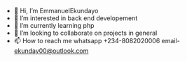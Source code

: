 - 👋 Hi, I’m EmmanuelEkundayo
- 👀 I’m interested in back end developement
- 🌱 I’m currently learning php
- 💞️ I’m looking to collaborate on projects in general
- 📫 How to reach me
   whatsapp
  +234-8082020006
  email- ekunday00@outlook.com

<!---
EmmanuelEkundayo/EmmanuelEkundayo is a ✨ special ✨ repository because its `README.md` (this file) appears on your GitHub profile.
You can click the Preview link to take a look at your changes.
--->
